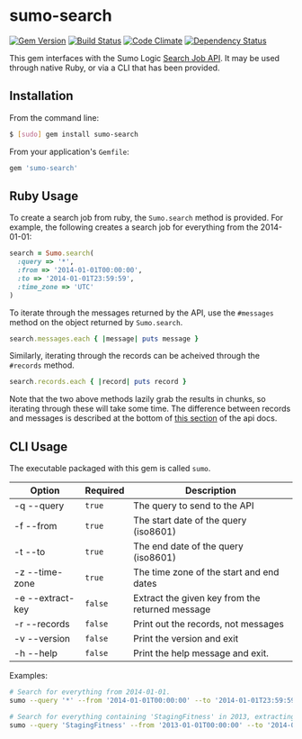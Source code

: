 # sumo-search

[![Gem Version](https://badge.fury.io/rb/sumo-search.png)](http://badge.fury.io/rb/sumo-search) [![Build Status](https://travis-ci.org/swipely/sumo.svg?branch=add-fog-style-credential-loading)](https://travis-ci.org/swipely/sumo) [![Code Climate](https://codeclimate.com/github/swipely/sumo.png)](https://codeclimate.com/github/swipely/sumo) [![Dependency Status](https://gemnasium.com/swipely/sumo-search.svg)](https://gemnasium.com/swipely/sumo-search)

This gem interfaces with the Sumo Logic [Search Job API](https://github.com/SumoLogic/sumo-api-doc/wiki/search-job-api).
It may be used through native Ruby, or via a CLI that has been provided.

## Installation

From the command line:

```bash
$ [sudo] gem install sumo-search
```

From your application's `Gemfile`:

```ruby
gem 'sumo-search'
```

## Ruby Usage

To create a search job from ruby, the `Sumo.search` method is provided.
For example, the following creates a search job for everything from the 2014-01-01:

```ruby
search = Sumo.search(
  :query => '*',
  :from => '2014-01-01T00:00:00',
  :to => '2014-01-01T23:59:59',
  :time_zone => 'UTC'
)
```

To iterate through the messages returned by the API, use the `#messages` method on the object returned by `Sumo.search`.

```ruby
search.messages.each { |message| puts message }
```

Similarly, iterating through the records can be acheived through the `#records` method.

```ruby
search.records.each { |record| puts record }
```

Note that the two above methods lazily grab the results in chunks, so iterating through these will take some time.
The difference between records and messages is described at the bottom of [this section](https://github.com/SumoLogic/sumo-api-doc/wiki/search-job-api#wiki-getting-the-current-search-job-status) of the api docs.

## CLI Usage

The executable packaged with this gem is called `sumo`.

| Option           | Required | Description                                     |
|------------------|----------|-------------------------------------------------|
| -q --query       | `true`   | The query to send to the API                    |
| -f --from        | `true`   | The start date of the query (iso8601)           |
| -t --to          | `true`   | The end date of the query (iso8601)             |
| -z --time-zone   | `true`   | The time zone of the start and end dates        |
| -e --extract-key | `false`  | Extract the given key from the returned message |
| -r --records     | `false`  | Print out the records, not messages             |
| -v --version     | `false`  | Print the version and exit                      |
| -h --help        | `false`  | Print the help message and exit.                |

Examples:

```bash
# Search for everything from 2014-01-01.
sumo --query '*' --from '2014-01-01T00:00:00' --to '2014-01-01T23:59:59' --time-zone 'UTC'

# Search for everything containing 'StagingFitness' in 2013, extracting the 'message' key from the response.
sumo --query 'StagingFitness' --from '2013-01-01T00:00:00' --to '2014-01-01T00:00:00' --time-zone 'UTC' --extract-key 'message'
```

